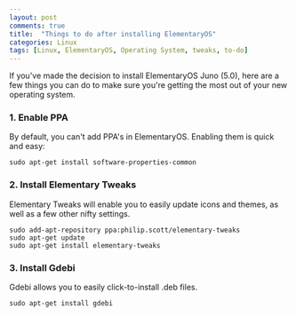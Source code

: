 ```yaml
---
layout: post
comments: true
title:  "Things to do after installing ElementaryOS"
categories: Linux
tags: [Linux, ElementaryOS, Operating System, tweaks, to-do]
---
```

If you've made the decision to install ElementaryOS Juno (5.0), here are a few things you can do to make sure you're getting the most out of your new operating system.

### 1. Enable PPA
By default, you can't add PPA's in ElementaryOS. Enabling them is quick and easy:
```
sudo apt-get install software-properties-common
```

### 2. Install Elementary Tweaks
Elementary Tweaks will enable you to easily update icons and themes, as well as a few other nifty settings.
```
sudo add-apt-repository ppa:philip.scott/elementary-tweaks
sudo apt-get update
sudo apt-get install elementary-tweaks
```

### 3. Install Gdebi
Gdebi allows you to easily click-to-install .deb files.
```
sudo apt-get install gdebi
```
